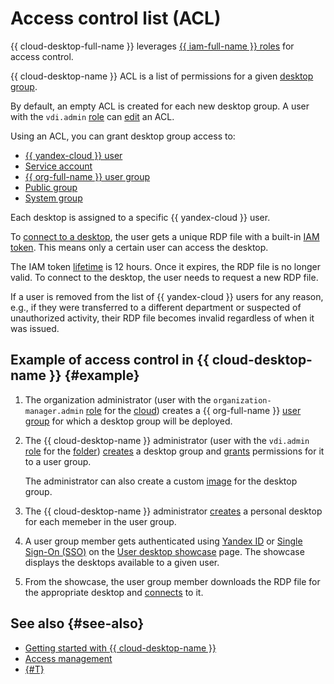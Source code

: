 # Access control list (ACL)

{{ cloud-desktop-full-name }} leverages [{{ iam-full-name }} roles](../security/index.md) for access control.

{{ cloud-desktop-name }} ACL is a list of permissions for a given [desktop group](desktops-and-groups.md).

By default, an empty ACL is created for each new desktop group. A user with the `vdi.admin` [role](../security/index.md#vdi-admin) can [edit](../operations/desktop-groups/update-acl.md) an ACL.

Using an ACL, you can grant desktop group access to:
* [{{ yandex-cloud }} user](../../iam/concepts/users/accounts.md)
* [Service account](../../iam/concepts/users/service-accounts.md)
* [{{ org-full-name }} user group](../../organization/concepts/groups.md)
* [Public group](../../iam/concepts/access-control/public-group.md)
* [System group](../../iam/concepts/access-control/system-group.md)

Each desktop is assigned to a specific {{ yandex-cloud }} user.

To [connect to a desktop](../operations/desktops/connect.md), the user gets a unique RDP file with a built-in [IAM token](../../iam/concepts/authorization/iam-token.md). This means only a certain user can access the desktop.

The IAM token [lifetime](../../iam/concepts/authorization/iam-token.md#lifetime) is 12 hours. Once it expires, the RDP file is no longer valid. To connect to the desktop, the user needs to request a new RDP file.

If a user is removed from the list of {{ yandex-cloud }} users for any reason, e.g., if they were transferred to a different department or suspected of unauthorized activity, their RDP file becomes invalid regardless of when it was issued.

## Example of access control in {{ cloud-desktop-name }} {#example}

1. The organization administrator (user with the `organization-manager.admin` [role](../../organization/security/index.md#organization-manager-admin) for the [cloud](../../resource-manager/concepts/resources-hierarchy.md#cloud)) creates a {{ org-full-name }} [user group](../../organization/concepts/groups.md) for which a desktop group will be deployed.
1. The {{ cloud-desktop-name }} administrator (user with the `vdi.admin` [role](../security/index.md#vdi-admin) for the [folder](../../resource-manager/concepts/resources-hierarchy.md#folder)) [creates](../operations/desktop-groups/create.md) a desktop group and [grants](../operations/desktop-groups/update-acl.md) permissions for it to a user group.

    The administrator can also create a custom [image](images.md) for the desktop group.

1. The {{ cloud-desktop-name }} administrator [creates](../operations/desktops/create.md) a personal desktop for each memeber in the user group.
1. A user group member gets authenticated using [Yandex ID](https://yandex.ru/support/id/index.html) or [Single Sign-On (SSO)](../../organization/concepts/add-federation.md) on the [User desktop showcase](showcase.md) page. The showcase displays the desktops available to a given user.
1. From the showcase, the user group member downloads the RDP file for the appropriate desktop and [connects](../operations/desktops/connect.md) to it.

## See also {#see-also}

* [Getting started with {{ cloud-desktop-name }}](../quickstart.md)
* [Access management](../security/index.md)
* [{#T}](../operations/desktop-groups/update-acl.md)
